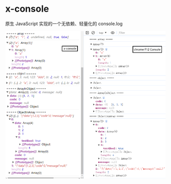 # x-console

原生 JavaScript 实现的一个无依赖、轻量化的 console.log

![示例图片](https://github.com/Imagine-ClaptonXu/x-console/raw/master/example.png)
